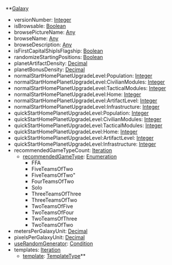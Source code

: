 **[Galaxy](VanillaGalaxy.md)
  * versionNumber: [Integer](Integer.md)
  * isBrowsable: [Boolean](Boolean.md)
  * browsePictureName: [Any](Any.md)
  * browseName: [Any](Any.md)
  * browseDescription: [Any](Any.md)
  * isFirstCapitalShipIsFlagship: [Boolean](Boolean.md)
  * randomizeStartingPositions: [Boolean](Boolean.md)
  * planetArtifactDensity: [Decimal](Decimal.md)
  * planetBonusDensity: [Decimal](Decimal.md)
  * normalStartHomePlanetUpgradeLevel:Population: [Integer](Integer.md)
  * normalStartHomePlanetUpgradeLevel:CivilianModules: [Integer](Integer.md)
  * normalStartHomePlanetUpgradeLevel:TacticalModules: [Integer](Integer.md)
  * normalStartHomePlanetUpgradeLevel:Home: [Integer](Integer.md)
  * normalStartHomePlanetUpgradeLevel:ArtifactLevel: [Integer](Integer.md)
  * normalStartHomePlanetUpgradeLevel:Infrastructure: [Integer](Integer.md)
  * quickStartHomePlanetUpgradeLevel:Population: [Integer](Integer.md)
  * quickStartHomePlanetUpgradeLevel:CivilianModules: [Integer](Integer.md)
  * quickStartHomePlanetUpgradeLevel:TacticalModules: [Integer](Integer.md)
  * quickStartHomePlanetUpgradeLevel:Home: [Integer](Integer.md)
  * quickStartHomePlanetUpgradeLevel:ArtifactLevel: [Integer](Integer.md)
  * quickStartHomePlanetUpgradeLevel:Infrastructure: [Integer](Integer.md)
  * recommendedGameTypeCount: [Iteration](Iteration.md)
    * [recommendedGameType](VanillarecommendedGameType.md): [Enumeration](Enumeration.md)
      * FFA
      * FiveTeamsOfTwo
      * FiveTeamsOfTwo"
      * FourTeamsOfTwo
      * Solo
      * ThreeTeamsOfThree
      * ThreeTeamsOfTwo
      * TwoTeamsOfFive
      * TwoTeamsOfFour
      * TwoTeamsOfThree
      * TwoTeamsOfTwo
  * metersPerGalaxyUnit: [Decimal](Decimal.md)
  * pixelsPerGalaxyUnit: [Decimal](Decimal.md)
  * [useRandomGenerator](VanillauseRandomGenerator.md): [Condition](Condition.md)
  * templates: [Iteration](Iteration.md)
    * [template](VanillaTemplateType.md): [TemplateType](TemplateType.md)**
